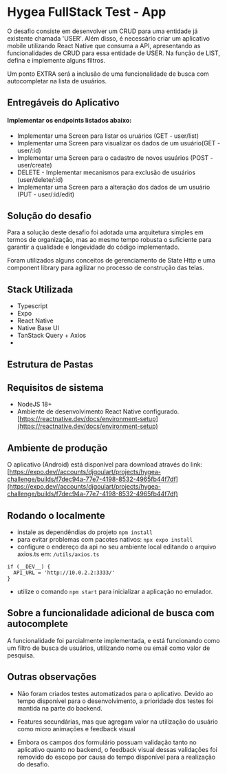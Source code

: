 
# Hygea FullStack Test - App

O desafio consiste em desenvolver um CRUD para uma entidade já existente chamada 'USER'. Além disso, é necessário criar um aplicativo mobile utilizando React Native que consuma a API, apresentando as funcionalidades de CRUD para essa entidade de USER. Na função de LIST, defina e implemente alguns filtros.

Um ponto EXTRA será a inclusão de uma funcionalidade de busca com autocompletar na lista de usuários.

## Entregáveis do Aplicativo
#### Implementar os endpoints listados abaixo:
- Implementar uma Screen para listar os uruários (GET - user/list)
- Implementar uma Screen para visualizar os dados de um usuário(GET - user/:id)
- Implementar uma Screen para o cadastro de novos usuários (POST - user/create)
- DELETE - Implementar mecanismos para exclusão de usuários (user/delete/:id)
- Implementar uma Screen para a alteração dos dados de um usuário (PUT - user/:id/edit)

## Solução do desafio

Para a solução deste desafio foi adotada uma arquitetura simples em termos de organização, mas ao mesmo tempo robusta o suficiente para garantir a qualidade e longevidade do código implementado. 

Foram utilizados alguns conceitos de gerenciamento de State Http e uma component library para agilizar no processo de construção das telas.

## Stack Utilizada
- Typescript
- Expo
- React Native
- Native Base UI
- TanStack Query + Axios
- 

## Estrutura de Pastas

## Requisitos de sistema

* NodeJS 18+
* Ambiente de desenvolvimento React Native configurado. [https://reactnative.dev/docs/environment-setup](https://reactnative.dev/docs/environment-setup)

## Ambiente de produção

O aplicativo (Android) está disponível para download através do link: [https://expo.dev//accounts/djgoulart/projects/hygea-challenge/builds/f7dec94a-77e7-4198-8532-4965fb44f7df](https://expo.dev//accounts/djgoulart/projects/hygea-challenge/builds/f7dec94a-77e7-4198-8532-4965fb44f7df)

## Rodando o localmente
- instale as dependêndias do projeto ```npm install```
- para evitar problemas com pacotes nativos: ```npx expo install```
- configure o endereço da api no seu ambiente local editando o arquivo axios.ts em: ``/utils/axios.ts``
```
if (__DEV__) {
  API_URL = 'http://10.0.2.2:3333/'
}
```
- utilize o comando ```npm start``` para inicializar a aplicação no emulador. 

## Sobre a funcionalidade adicional de busca com autocomplete
A funcionalidade foi parcialmente implementada, e está funcionando como um filtro de busca de usuários, utilizando nome ou email como valor de pesquisa.

## Outras observações
- Não foram criados testes automatizados para o aplicativo. Devido ao tempo disponível para o desenvolvimento, a prioridade dos testes foi mantida na parte do backend.

- Features secundárias, mas que agregam valor na utilização do usuário como micro animações e feedback visual

- Embora os campos dos formulário possuam validação tanto no aplicativo quanto no backend, o feedback visual dessas validações foi removido do escopo por causa do tempo disponível para a realização do desafio.
